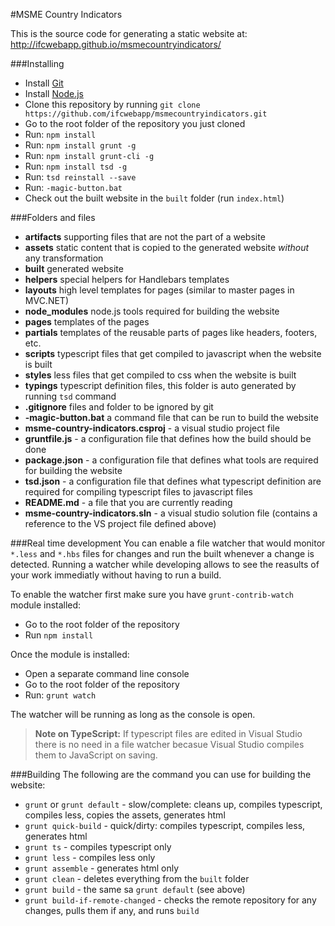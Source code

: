#MSME Country Indicators

This is the source code for generating a static website at: http://ifcwebapp.github.io/msmecountryindicators/


###Installing

- Install [Git](https://www.google.com/?query=git#q=git)
- Install [Node.js](http://nodejs.org/download/)
- Clone this repository by running `git clone https://github.com/ifcwebapp/msmecountryindicators.git`
- Go to the root folder of the repository you just cloned
- Run: `npm install`
- Run: `npm install grunt -g`
- Run: `npm install grunt-cli -g`
- Run: `npm install tsd -g`
- Run: `tsd reinstall --save`
- Run: `-magic-button.bat`
- Check out the built website in the `built` folder (run `index.html`)

###Folders and files
- **artifacts** supporting files that are not the part of a website
- **assets** static content that is copied to the generated website *without* any transformation
- **built** generated website
- **helpers** special helpers for Handlebars templates
- **layouts** high level templates for pages (similar to master pages in MVC.NET)
- **node_modules** node.js tools required for building the website
- **pages** templates of the pages
- **partials** templates of the reusable parts of pages like headers, footers, etc.
- **scripts** typescript files that get compiled to javascript when the website is built
- **styles** less files that get compiled to css when the website is built
- **typings** typescript definition files, this folder is auto generated by running `tsd` command
- **.gitignore** files and folder to be ignored by git
- **-magic-button.bat** a command file that can be run to build the website
- **msme-country-indicators.csproj** - a visual studio project file
- **gruntfile.js** - a configuration file that defines how the build should be done
- **package.json** - a configuration file that defines what tools are required for building the website
- **tsd.json** - a configuration file that defines what typescript definition are required for compiling typescript files to javascript files
- **README.md** - a file that you are currently reading
- **msme-country-indicators.sln** - a visual studio solution file (contains a reference to the VS project file defined above)

###Real time development
You can enable a file watcher that would monitor `*.less` and `*.hbs` files for changes and run the built whenever a change is detected. Running a watcher while developing allows to see the reasults of your work immediatly without having to run a build.

To enable the watcher first make sure you have `grunt-contrib-watch` module installed:
- Go to the root folder of the repository
- Run `npm install`

Once the module is installed:
- Open a separate command line console
- Go to the root folder of the repository
- Run: `grunt watch`

The watcher will be running as long as the console is open.

>**Note on TypeScript:** If typescript files are edited in Visual Studio there is no need in a file watcher becasue Visual Studio compiles them to JavaScript on saving.

###Building
The following are the command you can use for building the website:

- `grunt` or `grunt default` - slow/complete: cleans up, compiles typescript, compiles less, copies the assets, generates html
- `grunt quick-build` - quick/dirty: compiles typescript, compiles less, generates html
- `grunt ts` - compiles typescript only
- `grunt less` - compiles less only
- `grunt assemble` - generates html only
- `grunt clean` - deletes everything from the `built` folder
- `grunt build` - the same sa `grunt default` (see above)
- `grunt build-if-remote-changed` - checks the remote repository for any changes, pulls them if any, and runs `build`
